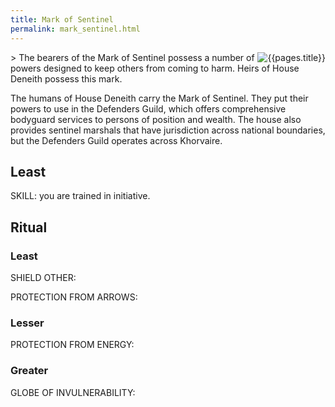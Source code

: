 ```yaml
---
title: Mark of Sentinel
permalink: mark_sentinel.html
---
```

<img src="images/dragonmarks/{{page.title}}.jpg" alt='{{pages.title}}' style="float:right">
> The bearers of the Mark of Sentinel possess a number of powers designed to keep others from coming to harm. Heirs of House Deneith possess this mark.

The humans of House Deneith carry the Mark of Sentinel. They put their powers to use in the Defenders Guild, which offers comprehensive bodyguard services to persons of position and wealth. The house also provides sentinel marshals that have jurisdiction across national boundaries, but the Defenders Guild operates across Khorvaire.

## Least 
SKILL: you are trained in initiative.

## Ritual
### Least
SHIELD OTHER: 

PROTECTION FROM ARROWS: 

### Lesser
PROTECTION FROM ENERGY: 

### Greater
GLOBE OF INVULNERABILITY: 